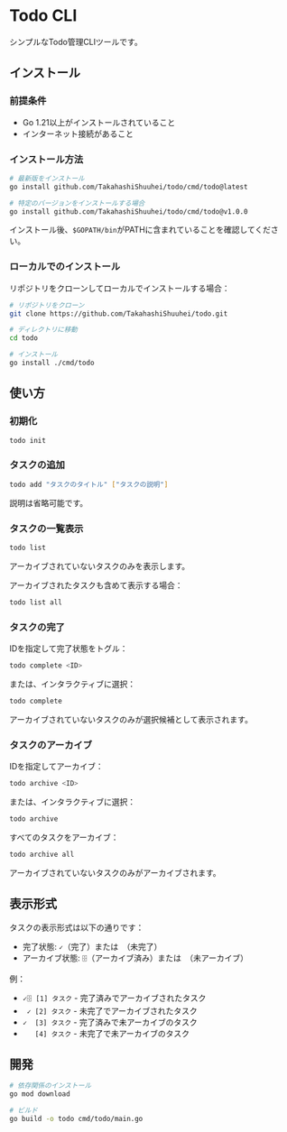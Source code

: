 # Todo CLI

シンプルなTodo管理CLIツールです。

## インストール

### 前提条件

- Go 1.21以上がインストールされていること
- インターネット接続があること

### インストール方法

```bash
# 最新版をインストール
go install github.com/TakahashiShuuhei/todo/cmd/todo@latest

# 特定のバージョンをインストールする場合
go install github.com/TakahashiShuuhei/todo/cmd/todo@v1.0.0
```

インストール後、`$GOPATH/bin`がPATHに含まれていることを確認してください。

### ローカルでのインストール

リポジトリをクローンしてローカルでインストールする場合：

```bash
# リポジトリをクローン
git clone https://github.com/TakahashiShuuhei/todo.git

# ディレクトリに移動
cd todo

# インストール
go install ./cmd/todo
```

## 使い方

### 初期化

```bash
todo init
```

### タスクの追加

```bash
todo add "タスクのタイトル" ["タスクの説明"]
```

説明は省略可能です。

### タスクの一覧表示

```bash
todo list
```

アーカイブされていないタスクのみを表示します。

アーカイブされたタスクも含めて表示する場合：

```bash
todo list all
```

### タスクの完了

IDを指定して完了状態をトグル：

```bash
todo complete <ID>
```

または、インタラクティブに選択：

```bash
todo complete
```

アーカイブされていないタスクのみが選択候補として表示されます。

### タスクのアーカイブ

IDを指定してアーカイブ：

```bash
todo archive <ID>
```

または、インタラクティブに選択：

```bash
todo archive
```

すべてのタスクをアーカイブ：

```bash
todo archive all
```

アーカイブされていないタスクのみがアーカイブされます。

## 表示形式

タスクの表示形式は以下の通りです：

- 完了状態: `✓`（完了）または` `（未完了）
- アーカイブ状態: `🗄`（アーカイブ済み）または` `（未アーカイブ）

例：
- `✓🗄 [1] タスク` - 完了済みでアーカイブされたタスク
- ` ✓ [2] タスク` - 未完了でアーカイブされたタスク
- `✓  [3] タスク` - 完了済みで未アーカイブのタスク
- `   [4] タスク` - 未完了で未アーカイブのタスク

## 開発

```bash
# 依存関係のインストール
go mod download

# ビルド
go build -o todo cmd/todo/main.go
``` 